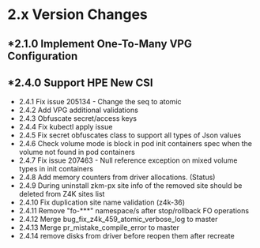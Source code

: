 2.x Version Changes
===================
*2.1.0 Implement One-To-Many VPG Configuration
----------------------------------------------
*2.4.0 Support HPE New CSI
--------------------------
* 2.4.1 Fix issue 205134 - Change the seq to atomic
* 2.4.2 Add VPG additional validations
* 2.4.3 Obfuscate secret/access keys
* 2.4.4 Fix kubectl apply issue
* 2.4.5 Fix secret obfuscates class to support all types of Json values
* 2.4.6 Check volume mode is block in pod init containers spec when the volume not found in pod containers
* 2.4.7 Fix issue 207463 - Null reference exception on mixed volume types in init containers
* 2.4.8 Add memory counters from driver allocations. (Status)
* 2.4.9 During uninstall zkm-px site info of the removed site should be deleted from Z4K sites list
* 2.4.10 Fix duplication site name validation (z4k-36)
* 2.4.11 Remove "fo-***" namespace/s after stop/rollback FO operations
* 2.4.12 Merge bug_fix_z4k_459_atomic_verbose_log to master
* 2.4.13 Merge pr_mistake_compile_error to master
* 2.4.14 remove disks from driver before reopen them after recreate

